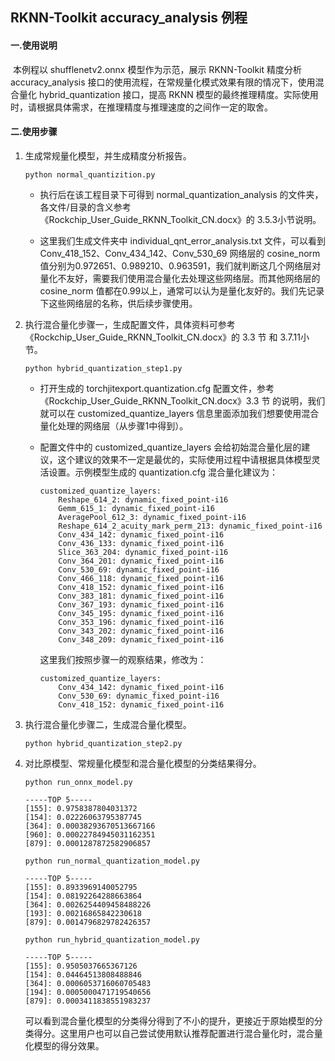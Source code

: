 ## RKNN-Toolkit accuracy_analysis 例程

#### 一.使用说明

​		本例程以 shufflenetv2.onnx 模型作为示范，展示 RKNN-Toolkit 精度分析 accuracy_analysis 接口的使用流程，在常规量化模式效果有限的情况下，使用混合量化 hybrid_quantization 接口，提高 RKNN 模型的最终推理精度。实际使用时，请根据具体需求，在推理精度与推理速度的之间作一定的取舍。



#### 二.使用步骤

1. 生成常规量化模型，并生成精度分析报告。

   `python normal_quantizition.py`

   - 执行后在该工程目录下可得到 normal_quantization_analysis 的文件夹，各文件/目录的含义参考 《Rockchip_User_Guide_RKNN_Toolkit_CN.docx》的 3.5.3小节说明。

   - 这里我们生成文件夹中 individual_qnt_error_analysis.txt 文件，可以看到Conv_418_152、Conv_434_142、Conv_530_69 网络层的 cosine_norm 值分别为0.972651、0.989210、0.963591，我们就判断这几个网络层对量化不友好，需要我们使用混合量化去处理这些网络层。而其他网络层的 cosine_norm 值都在0.99以上，通常可以认为是量化友好的。我们先记录下这些网络层的名称，供后续步骤使用。

   

2. 执行混合量化步骤一，生成配置文件，具体资料可参考《Rockchip_User_Guide_RKNN_Toolkit_CN.docx》的 3.3 节 和 3.7.11小节。

   `python hybrid_quantization_step1.py`

   - 打开生成的 torchjitexport.quantization.cfg 配置文件，参考 《Rockchip_User_Guide_RKNN_Toolkit_CN.docx》3.3 节 的说明，我们就可以在 customized_quantize_layers 信息里面添加我们想要使用混合量化处理的网络层（从步骤1中得到）。

   - 配置文件中的 customized_quantize_layers 会给初始混合量化层的建议，这个建议的效果不一定是最优的，实际使用过程中请根据具体模型灵活设置。示例模型生成的 quantization.cfg 混合量化建议为：

     ```
     customized_quantize_layers:
         Reshape_614_2: dynamic_fixed_point-i16
         Gemm_615_1: dynamic_fixed_point-i16
         AveragePool_612_3: dynamic_fixed_point-i16
         Reshape_614_2_acuity_mark_perm_213: dynamic_fixed_point-i16
         Conv_434_142: dynamic_fixed_point-i16
         Conv_436_133: dynamic_fixed_point-i16
         Slice_363_204: dynamic_fixed_point-i16
         Conv_364_201: dynamic_fixed_point-i16
         Conv_530_69: dynamic_fixed_point-i16
         Conv_466_118: dynamic_fixed_point-i16
         Conv_418_152: dynamic_fixed_point-i16
         Conv_383_181: dynamic_fixed_point-i16
         Conv_367_193: dynamic_fixed_point-i16
         Conv_345_195: dynamic_fixed_point-i16
         Conv_353_196: dynamic_fixed_point-i16
         Conv_343_202: dynamic_fixed_point-i16
         Conv_348_209: dynamic_fixed_point-i16
     ```

     这里我们按照步骤一的观察结果，修改为：

     ```
     customized_quantize_layers:
         Conv_434_142: dynamic_fixed_point-i16
         Conv_530_69: dynamic_fixed_point-i16
         Conv_418_152: dynamic_fixed_point-i16
     ```

   

3. 执行混合量化步骤二，生成混合量化模型。

   `python hybrid_quantization_step2.py`

   

4. 对比原模型、常规量化模型和混合量化模型的分类结果得分。

   `python run_onnx_model.py`	

   ```
   -----TOP 5-----
   [155]: 0.9758387804031372
   [154]: 0.02226063795387745
   [364]: 0.00038293670513667166
   [960]: 0.00022784945031162351
   [879]: 0.0001287872582906857
   ```

   

   `python run_normal_quantization_model.py`

   ```
   -----TOP 5-----
   [155]: 0.8933969140052795
   [154]: 0.08192264288663864
   [364]: 0.0026254409458488226
   [193]: 0.00216865842230618
   [879]: 0.0014796829782426357
   ```

   

   `python run_hybrid_quantization_model.py`

   ```
   -----TOP 5-----
   [155]: 0.9505037665367126
   [154]: 0.04464513808488846
   [364]: 0.0006053716060705483
   [194]: 0.0005000471719540656
   [879]: 0.0003411838551983237
   ```

   可以看到混合量化模型的分类得分得到了不小的提升，更接近于原始模型的分类得分。这里用户也可以自己尝试使用默认推荐配置进行混合量化时，混合量化模型的得分效果。

